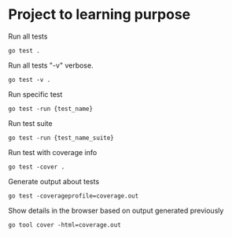 # Project to learning purpose

Run all tests

```
go test .
```

Run all tests "-v" verbose.

```
go test -v .
```

Run specific test

```
go test -run {test_name}
```

Run test suite

```
go test -run {test_name_suite}
```

Run test with coverage info

```
go test -cover .
```

Generate output about tests

```
go test -coverageprofile=coverage.out
```

Show details in the browser based on output generated previously

```
go tool cover -html=coverage.out
```
